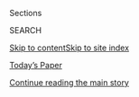 <div id="app">

<div>

<div class="NYTAppHideMasthead css-1r6wvpq e1suatyy0">

<div class="section css-ui9rw0 e1suatyy2">

<div class="css-eph4ug er09x8g0">

<div class="css-6n7j50">

</div>

<span class="css-1dv1kvn">Sections</span>

<div class="css-10488qs">

<span class="css-1dv1kvn">SEARCH</span>

</div>

[Skip to content](#site-content)[Skip to site
index](#site-index)

</div>

<div class="css-10698na e1huz5gh0">

</div>

</div>

<div id="masthead-bar-one" class="section hasLinks css-15hmgas e1csuq9d3">

<div class="css-uqyvli e1csuq9d0">

</div>

<div class="css-1uqjmks e1csuq9d1">

</div>

<div class="css-9e9ivx">

[](https://myaccount.nytimes3xbfgragh.onion/auth/login?response_type=cookie&client_id=vi)

</div>

<div class="css-1bvtpon e1csuq9d2">

[Today’s Paper](https://www.nytimes3xbfgragh.onion/section/todayspaper)

</div>

</div>

</div>

</div>

<div data-aria-hidden="false">

<div id="site-content" data-role="main">

<div id="top-wrapper" class="css-15p45cc eaca97t0" type="top">

<div id="top-slug" class="css-19x0jxb eaca97t1" hidden="">

Advertisement

</div>

[Continue reading the main
story](#after-top)

<div class="ad top-wrapper" style="text-align:center;height:100%;display:block;min-height:90px">

<div id="top" class="place-ad" data-position="top" data-size-key="top">

</div>

</div>

<div id="after-top">

</div>

</div>

<div id="byline" class="section css-15h4p1b e9abtgs0">

<div class="css-1j21atc e1svk9qx1">

<div class="css-nfcc9b e1svk9qx3">

<div class="css-vl9dhg e1svk9qx5">

<div class="css-1nrhkj6 e1svk9qx6">

# Emily Spivack

</div>

## <span></span>

Emily Spivack is an artist, writer and editor whose work draws from
contemporary culture, clothing, history, and our relationship to
everyday objects. She is the author of "Worn in New York" (2017), a
contemporary cultural history of New York told through clothing, which
is a follow-up to her New York Times best seller "Worn Stories" (2014)
and [wornstories.com](http://wornstories.com/) (2010), collections of
stories about clothing and memory.

<span class="css-dd5dyy">More**</span>

</div>

</div>

</div>

<div>

<div id="mid1-wrapper" class="css-1mn4oms eaca97t0" type="rank">

<div id="mid1-slug" class="css-1tag3rd eaca97t1">

Advertisement

</div>

[Continue reading the main
story](#after-mid1)

<div id="mid1" class="ad mid1-wrapper" style="text-align:center;height:100%;display:block">

</div>

<div id="after-mid1">

</div>

</div>

</div>

<div class="css-185go5a e1o5byef0">

<div class="css-15cbhtu">

  - [Latest](#stream-panel)
  - <span class="css-6n7j50">Search</span>
    <div class="control">
    <div class="label-container css-1dv1kvn">
    Search
    </div>
    <div class="css-wm4t3d">
    **<span id="clear-search-input" class="css-1dv1kvn">Clear this text
    input</span>
    </div>
    </div>
    <span class="css-1iovbfw"></span>

<div id="stream-panel" class="section css-8msx5b e1jz0cab1">

<div class="css-13mho3u">

1.  
    
    <div class="css-1cp3ece">
    
    <div class="css-1l4spti">
    
    [](/2019/12/03/t-magazine/lynn-nottage-ekoi-sculpture.html)
    
    <div class="css-79elbk">
    
    ![](https://static01.graylady3jvrrxbe.onion/images/2019/12/02/t-magazine/02tmag-nottage/02tmag-nottage-thumbWide.jpg?quality=75&auto=webp&disable=upscale)
    
    </div>
    
    ### <span class="css-m70j1g">The Story of a Thing</span>
    
    ## The African Sculpture One Playwright Looks at Every Day
    
    Lynn Nottage describes her first trip to West Africa, and her search
    for the perfect keepsake.
    
    <div class="css-1nqbnmb ea5icrr0">
    
    By <span class="css-1n7hynb">Emily
    Spivack</span>
    
    </div>
    
    </div>
    
    <div class="css-1lc2l26 e1xfvim33">
    
    </div>
    
    </div>

2.  
    
    <div class="css-1cp3ece">
    
    <div class="css-1l4spti">
    
    [](/2019/10/14/t-magazine/john-giorno-buddhism.html)
    
    <div class="css-79elbk">
    
    ![](https://static01.graylady3jvrrxbe.onion/images/2019/10/14/t-magazine/14tmag-giorno/14tmag-giorno-thumbWide-v2.jpg?quality=75&auto=webp&disable=upscale)
    
    </div>
    
    ### <span class="css-m70j1g">The Story of a Thing</span>
    
    ## John Giorno on His Most Precious Possession
    
    The artist, poet and activist, who died on Friday at 82, spoke to T
    last week about a Buddhist statue he kept at his home in New York.
    
    <div class="css-1nqbnmb ea5icrr0">
    
    By <span class="css-1n7hynb">Emily
    Spivack</span>
    
    </div>
    
    </div>
    
    <div class="css-1lc2l26 e1xfvim33">
    
    </div>
    
    </div>

3.  
    
    <div class="css-1cp3ece">
    
    <div class="css-1l4spti">
    
    [](/2019/09/24/t-magazine/whoopi-goldberg-unqualified-hostess.html)
    
    <div class="css-79elbk">
    
    ![](https://static01.graylady3jvrrxbe.onion/images/2019/09/23/t-magazine/entertainment/whoopi-slide-7SAB/whoopi-slide-7SAB-thumbWide.jpg?quality=75&auto=webp&disable=upscale)
    
    </div>
    
    ### <span class="css-m70j1g">The story of a thing</span>
    
    ## Whoopi Goldberg’s Secret to Setting the Table
    
    The TV personality and author reflects on her childhood meals — and
    the object she relies on when hosting.
    
    <div class="css-1nqbnmb ea5icrr0">
    
    By <span class="css-1n7hynb">Emily
    Spivack</span>
    
    </div>
    
    </div>
    
    <div class="css-1lc2l26 e1xfvim33">
    
    </div>
    
    </div>

4.  
    
    <div class="css-1cp3ece">
    
    <div class="css-1l4spti">
    
    [](/2019/09/04/t-magazine/xylor-jane.html)
    
    <div class="css-79elbk">
    
    ![](https://static01.graylady3jvrrxbe.onion/images/2019/09/03/t-magazine/03tmag-xylor-jane/03tmag-xylor-jane-thumbWide.jpg?quality=75&auto=webp&disable=upscale)
    
    </div>
    
    ### <span class="css-m70j1g">The Story of a Thing</span>
    
    ## When a Discarded Cat’s Whisker Becomes a Prized Possession
    
    The artist Xylor Jane has spent more than a decade saving some of
    the hairs her pets leave behind.
    
    <div class="css-1nqbnmb ea5icrr0">
    
    By <span class="css-1n7hynb">Emily
    Spivack</span>
    
    </div>
    
    </div>
    
    <div class="css-1lc2l26 e1xfvim33">
    
    </div>
    
    </div>

5.  
    
    <div class="css-1cp3ece">
    
    <div class="css-1l4spti">
    
    [](/2019/07/18/t-magazine/food/ceramics-alice-waters-collects.html)
    
    <div class="css-79elbk">
    
    ![](https://static01.graylady3jvrrxbe.onion/images/2019/07/18/t-magazine/18tmag-waters-01/18tmag-waters-01-thumbWide.jpg?quality=75&auto=webp&disable=upscale)
    
    </div>
    
    ### <span class="css-m70j1g">story of a thing</span>
    
    ## The Ceramics That Alice Waters Collects Obsessively
    
    The chef and slow-food pioneer has picked up antique cups from
    around the world — which now remind her of her travels.
    
    <div class="css-1nqbnmb ea5icrr0">
    
    By <span class="css-1n7hynb">Emily
    Spivack</span>
    
    </div>
    
    </div>
    
    <div class="css-1lc2l26 e1xfvim33">
    
    </div>
    
    </div>

6.  
    
    <div class="css-1cp3ece">
    
    <div class="css-1l4spti">
    
    [](/2019/06/19/t-magazine/andrea-bocelli-muhammad-ali-boxing-gloves.html)
    
    <div class="css-79elbk">
    
    ![](https://static01.graylady3jvrrxbe.onion/images/2019/06/18/t-magazine/tmag-botticell-01/tmag-botticell-01-thumbWide.jpg?quality=75&auto=webp&disable=upscale)
    
    </div>
    
    ### <span class="css-m70j1g">The Story of a Thing</span>
    
    ## Andrea Bocelli’s Most Prized Possession
    
    The singer reflects on a gift he received from Muhammad Ali, a
    symbol of their long friendship.
    
    <div class="css-1nqbnmb ea5icrr0">
    
    By <span class="css-1n7hynb">Emily
    Spivack</span>
    
    </div>
    
    </div>
    
    <div class="css-1lc2l26 e1xfvim33">
    
    </div>
    
    </div>

7.  
    
    <div class="css-1cp3ece">
    
    <div class="css-1l4spti">
    
    [](/2019/05/06/t-magazine/rachel-kushner-rattlesnake-belt.html)
    
    <div class="css-79elbk">
    
    ![](https://static01.graylady3jvrrxbe.onion/images/2019/05/06/t-magazine/6tmag-kushner-02/95ec631a660d43d29c621ac15a6dc585-2-thumbWide.jpg?quality=75&auto=webp&disable=upscale)
    
    </div>
    
    ### <span class="css-m70j1g">The Story of a Thing</span>
    
    ## The Talismanic Belt One Writer Got From Her Mother
    
    Rachel Kushner, author of “The Mars Room,” wore the rattlesnake
    piece, a gift from her mother, on every stop of her recent book
    tour.
    
    <div class="css-1nqbnmb ea5icrr0">
    
    By <span class="css-1n7hynb">Emily
    Spivack</span>
    
    </div>
    
    </div>
    
    <div class="css-1lc2l26 e1xfvim33">
    
    </div>
    
    </div>

8.  
    
    <div class="css-1cp3ece">
    
    <div class="css-1l4spti">
    
    [](/2019/03/19/t-magazine/chloe-sevigny-damien-echols.html)
    
    <div class="css-79elbk">
    
    ![](https://static01.graylady3jvrrxbe.onion/images/2019/03/13/t-magazine/13tmag-chloe-sevigny-slide-ON3E/13tmag-chloe-sevigny-slide-ON3E-thumbWide.jpg?quality=75&auto=webp&disable=upscale)
    
    </div>
    
    ### <span class="css-m70j1g">The Story of a Thing</span>
    
    ## Chloë Sevigny’s Most Prized (and Unlikely) Possession
    
    In her Manhattan apartment, the actress keeps a sculpture made by an
    artist while on death row.
    
    <div class="css-1nqbnmb ea5icrr0">
    
    By <span class="css-1n7hynb">Emily
    Spivack</span>
    
    </div>
    
    </div>
    
    <div class="css-1lc2l26 e1xfvim33">
    
    </div>
    
    </div>

9.  
    
    <div class="css-1cp3ece">
    
    <div class="css-1l4spti">
    
    [](/2019/02/14/t-magazine/martha-rosler.html)
    
    <div class="css-79elbk">
    
    ![](https://static01.graylady3jvrrxbe.onion/images/2019/02/12/t-magazine/oakImage-1550002303205/oakImage-1550002303205-thumbWide.jpg?quality=75&auto=webp&disable=upscale)
    
    </div>
    
    ### <span class="css-m70j1g">The Story of a Thing</span>
    
    ## The Historical Portraits One Artist Looks at Every Day
    
    Martha Rosler says pictures of Harriet Tubman and Frederick Douglass
    act as a daily reminder of history — and the power of positive
    imagery.
    
    <div class="css-1nqbnmb ea5icrr0">
    
    By <span class="css-1n7hynb">Emily
    Spivack</span>
    
    </div>
    
    </div>
    
    <div class="css-1lc2l26 e1xfvim33">
    
    </div>
    
    </div>

10. 
    
    <div class="css-1cp3ece">
    
    <div class="css-1l4spti">
    
    [](/2019/01/14/t-magazine/joan-jett-abraham-lincoln-letter.html)
    
    <div class="css-79elbk">
    
    ![](https://static01.graylady3jvrrxbe.onion/images/2019/01/10/t-magazine/entertainment/joan-jett-slide-K08J/joan-jett-slide-K08J-thumbWide.jpg?quality=75&auto=webp&disable=upscale)
    
    </div>
    
    ## Joan Jett on Receiving a Letter Written by Abraham Lincoln
    
    The groundbreaking musician’s favorite piece of memorabilia is not a
    concert poster but a presidential declaration.
    
    <div class="css-1nqbnmb ea5icrr0">
    
    By <span class="css-1n7hynb">Emily Spivack</span>
    
    </div>
    
    </div>
    
    <div class="css-1lc2l26 e1xfvim33">
    
    </div>
    
    </div>

<div class="css-13mho3u">

<div class="css-1t62hi8">

<div class="css-1stvaey">

Show
More

<div>

<div style="border:0;clip:rect(0 0 0 0);height:1px;margin:-1px;overflow:hidden;white-space:nowrap;padding:0;width:1px;position:absolute" data-role="log" data-aria-live="assertive">

</div>

<div style="border:0;clip:rect(0 0 0 0);height:1px;margin:-1px;overflow:hidden;white-space:nowrap;padding:0;width:1px;position:absolute" data-role="log" data-aria-live="assertive">

</div>

<div style="border:0;clip:rect(0 0 0 0);height:1px;margin:-1px;overflow:hidden;white-space:nowrap;padding:0;width:1px;position:absolute" data-role="log" data-aria-live="polite">

</div>

<div style="border:0;clip:rect(0 0 0 0);height:1px;margin:-1px;overflow:hidden;white-space:nowrap;padding:0;width:1px;position:absolute" data-role="log" data-aria-live="polite">

</div>

</div>

</div>

</div>

</div>

</div>

<div class="css-g6hk37 supplemental">

<div id="mid2-wrapper" class="css-10wkyv7 eaca97t0" type="lede">

<div id="mid2-slug" class="css-1tag3rd eaca97t1">

Advertisement

</div>

[Continue reading the main
story](#after-mid2)

<div id="mid2" class="ad mid2-wrapper" style="text-align:center;height:100%;display:block;min-height:250px">

</div>

<div id="after-mid2">

</div>

</div>

</div>

</div>

</div>

</div>

</div>

</div>

## Site Index

<div>

</div>

## Site Information Navigation

  - [© <span>2020</span> <span>The New York Times
    Company</span>](https://help.nytimes3xbfgragh.onion/hc/en-us/articles/115014792127-Copyright-notice)

<!-- end list -->

  - [NYTCo](https://www.nytco.com/)
  - [Contact
    Us](https://help.nytimes3xbfgragh.onion/hc/en-us/articles/115015385887-Contact-Us)
  - [Work with us](https://www.nytco.com/careers/)
  - [Advertise](https://nytmediakit.com/)
  - [T Brand Studio](http://www.tbrandstudio.com/)
  - [Your Ad
    Choices](https://www.nytimes3xbfgragh.onion/privacy/cookie-policy#how-do-i-manage-trackers)
  - [Privacy](https://www.nytimes3xbfgragh.onion/privacy)
  - [Terms of
    Service](https://help.nytimes3xbfgragh.onion/hc/en-us/articles/115014893428-Terms-of-service)
  - [Terms of
    Sale](https://help.nytimes3xbfgragh.onion/hc/en-us/articles/115014893968-Terms-of-sale)
  - [Site
    Map](https://spiderbites.nytimes3xbfgragh.onion)
  - [Help](https://help.nytimes3xbfgragh.onion/hc/en-us)
  - [Subscriptions](https://www.nytimes3xbfgragh.onion/subscription?campaignId=37WXW)

</div>

</div>
